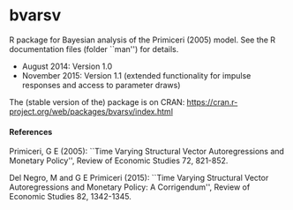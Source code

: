 bvarsv
======

R package for Bayesian analysis of the Primiceri (2005) model. See the R documentation files (folder ``man'') for details. 

- August 2014: Version 1.0 
- November 2015: Version 1.1 (extended functionality for impulse responses and access to parameter draws)

The (stable version of the) package is on CRAN: <https://cran.r-project.org/web/packages/bvarsv/index.html> 

#### References
Primiceri, G E (2005): ``Time Varying Structural Vector Autoregressions and Monetary Policy'', Review of Economic Studies 72, 821-852.

Del Negro, M and G E Primiceri (2015): ``Time Varying Structural Vector Autoregressions and Monetary Policy: A Corrigendum'', Review of Economic Studies 82, 1342-1345.
